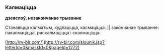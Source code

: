 ### Калмаціцца
**дзеяслоў, незакончанае трыванне**

Станавіцца калматым, кудлаціцца, касмаціцца. || закончанае трыванне: пакалмаціцца, раскалмаціцца і скалмаціцца.

<a rel="author">[http://rv-blr.com/](http://rv-blr.com/slounik.jsp?letterId=0&maskId=0&pageId=1272)</a>
